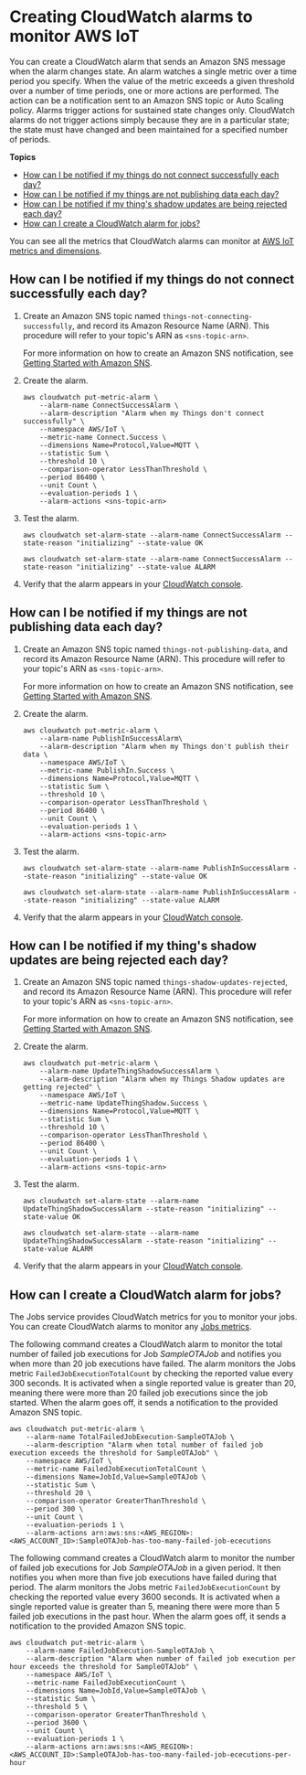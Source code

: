 # Creating CloudWatch alarms to monitor AWS IoT<a name="creating_alarms"></a>

You can create a CloudWatch alarm that sends an Amazon SNS message when the alarm changes state\. An alarm watches a single metric over a time period you specify\. When the value of the metric exceeds a given threshold over a number of time periods, one or more actions are performed\. The action can be a notification sent to an Amazon SNS topic or Auto Scaling policy\. Alarms trigger actions for sustained state changes only\. CloudWatch alarms do not trigger actions simply because they are in a particular state; the state must have changed and been maintained for a specified number of periods\.

**Topics**
+ [How can I be notified if my things do not connect successfully each day?](#how_to_detect_connection_failures)
+ [How can I be notified if my things are not publishing data each day?](#how_to_detect_publish_failures)
+ [How can I be notified if my thing's shadow updates are being rejected each day?](#detect_rejected_updates)
+ [How can I create a CloudWatch alarm for jobs?](#cw-jobs-alarms)

 You can see all the metrics that CloudWatch alarms can monitor at [AWS IoT metrics and dimensions](metrics_dimensions.md)\. 

## How can I be notified if my things do not connect successfully each day?<a name="how_to_detect_connection_failures"></a>

1. Create an Amazon SNS topic named `things-not-connecting-successfully`, and record its Amazon Resource Name \(ARN\)\. This procedure will refer to your topic's ARN as `<sns-topic-arn>`\.

   For more information on how to create an Amazon SNS notification, see [Getting Started with Amazon SNS](https://docs.aws.amazon.com/sns/latest/dg/sns-getting-started.html)\.

1. Create the alarm\.

   ```
   aws cloudwatch put-metric-alarm \
       --alarm-name ConnectSuccessAlarm \
       --alarm-description "Alarm when my Things don't connect successfully" \
       --namespace AWS/IoT \
       --metric-name Connect.Success \
       --dimensions Name=Protocol,Value=MQTT \
       --statistic Sum \
       --threshold 10 \
       --comparison-operator LessThanThreshold \
       --period 86400 \
       --unit Count \
       --evaluation-periods 1 \
       --alarm-actions <sns-topic-arn>
   ```

1. Test the alarm\.

   ```
   aws cloudwatch set-alarm-state --alarm-name ConnectSuccessAlarm --state-reason "initializing" --state-value OK
   ```

   ```
   aws cloudwatch set-alarm-state --alarm-name ConnectSuccessAlarm --state-reason "initializing" --state-value ALARM
   ```

1. Verify that the alarm appears in your [CloudWatch console](https://console.aws.amazon.com/cloudwatch)\.

## How can I be notified if my things are not publishing data each day?<a name="how_to_detect_publish_failures"></a>

1. Create an Amazon SNS topic named `things-not-publishing-data`, and record its Amazon Resource Name \(ARN\)\. This procedure will refer to your topic's ARN as `<sns-topic-arn>`\.

   For more information on how to create an Amazon SNS notification, see [Getting Started with Amazon SNS](https://docs.aws.amazon.com/sns/latest/dg/sns-getting-started.html)\.

1. Create the alarm\.

   ```
   aws cloudwatch put-metric-alarm \
       --alarm-name PublishInSuccessAlarm\
       --alarm-description "Alarm when my Things don't publish their data \
       --namespace AWS/IoT \
       --metric-name PublishIn.Success \
       --dimensions Name=Protocol,Value=MQTT \
       --statistic Sum \
       --threshold 10 \
       --comparison-operator LessThanThreshold \
       --period 86400 \
       --unit Count \
       --evaluation-periods 1 \
       --alarm-actions <sns-topic-arn>
   ```

1. Test the alarm\.

   ```
   aws cloudwatch set-alarm-state --alarm-name PublishInSuccessAlarm --state-reason "initializing" --state-value OK
   ```

   ```
   aws cloudwatch set-alarm-state --alarm-name PublishInSuccessAlarm --state-reason "initializing" --state-value ALARM
   ```

1. Verify that the alarm appears in your [CloudWatch console](https://console.aws.amazon.com/cloudwatch)\.

## How can I be notified if my thing's shadow updates are being rejected each day?<a name="detect_rejected_updates"></a>

1. Create an Amazon SNS topic named `things-shadow-updates-rejected`, and record its Amazon Resource Name \(ARN\)\. This procedure will refer to your topic's ARN as `<sns-topic-arn>`\.

   For more information on how to create an Amazon SNS notification, see [Getting Started with Amazon SNS](https://docs.aws.amazon.com/sns/latest/dg/sns-getting-started.html)\.

1. Create the alarm\.

   ```
   aws cloudwatch put-metric-alarm \
       --alarm-name UpdateThingShadowSuccessAlarm \
       --alarm-description "Alarm when my Things Shadow updates are getting rejected" \
       --namespace AWS/IoT \
       --metric-name UpdateThingShadow.Success \
       --dimensions Name=Protocol,Value=MQTT \
       --statistic Sum \
       --threshold 10 \
       --comparison-operator LessThanThreshold \
       --period 86400 \
       --unit Count \
       --evaluation-periods 1 \
       --alarm-actions <sns-topic-arn>
   ```

1. Test the alarm\.

   ```
   aws cloudwatch set-alarm-state --alarm-name UpdateThingShadowSuccessAlarm --state-reason "initializing" --state-value OK
   ```

   ```
   aws cloudwatch set-alarm-state --alarm-name UpdateThingShadowSuccessAlarm --state-reason "initializing" --state-value ALARM
   ```

1. Verify that the alarm appears in your [CloudWatch console](https://console.aws.amazon.com/cloudwatch)\.

## How can I create a CloudWatch alarm for jobs?<a name="cw-jobs-alarms"></a>

The Jobs service provides CloudWatch metrics for you to monitor your jobs\. You can create CloudWatch alarms to monitor any [Jobs metrics](metrics_dimensions.md#jobs-metrics)\.

The following command creates a CloudWatch alarm to monitor the total number of failed job executions for Job *SampleOTAJob* and notifies you when more than 20 job executions have failed\. The alarm monitors the Jobs metric `FailedJobExecutionTotalCount` by checking the reported value every 300 seconds\. It is activated when a single reported value is greater than 20, meaning there were more than 20 failed job executions since the job started\. When the alarm goes off, it sends a notification to the provided Amazon SNS topic\.

```
aws cloudwatch put-metric-alarm \
    --alarm-name TotalFailedJobExecution-SampleOTAJob \
    --alarm-description "Alarm when total number of failed job execution exceeds the threshold for SampleOTAJob" \
    --namespace AWS/IoT \
    --metric-name FailedJobExecutionTotalCount \
    --dimensions Name=JobId,Value=SampleOTAJob \
    --statistic Sum \
    --threshold 20 \
    --comparison-operator GreaterThanThreshold \
    --period 300 \
    --unit Count \
    --evaluation-periods 1 \
    --alarm-actions arn:aws:sns:<AWS_REGION>:<AWS_ACCOUNT_ID>:SampleOTAJob-has-too-many-failed-job-ececutions
```

The following command creates a CloudWatch alarm to monitor the number of failed job executions for Job *SampleOTAJob* in a given period\. It then notifies you when more than five job executions have failed during that period\. The alarm monitors the Jobs metric `FailedJobExecutionCount` by checking the reported value every 3600 seconds\. It is activated when a single reported value is greater than 5, meaning there were more than 5 failed job executions in the past hour\. When the alarm goes off, it sends a notification to the provided Amazon SNS topic\.

```
aws cloudwatch put-metric-alarm \
    --alarm-name FailedJobExecution-SampleOTAJob \
    --alarm-description "Alarm when number of failed job execution per hour exceeds the threshold for SampleOTAJob" \
    --namespace AWS/IoT \
    --metric-name FailedJobExecutionCount \
    --dimensions Name=JobId,Value=SampleOTAJob \
    --statistic Sum \
    --threshold 5 \
    --comparison-operator GreaterThanThreshold \
    --period 3600 \
    --unit Count \
    --evaluation-periods 1 \
    --alarm-actions arn:aws:sns:<AWS_REGION>:<AWS_ACCOUNT_ID>:SampleOTAJob-has-too-many-failed-job-ececutions-per-hour
```